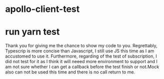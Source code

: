 # apollo-client-test
# run yarn test


Thank you for giving me the chance to show my code to you. 
Regrettably, Typescrip is more concise than Javascript, I still use JS this time as I am accustomed to use it.
Furthermore, regarding of the test of subscription, I did not test for it as I think it will neeed more environment 
to support and I am not sure whether I can get a callback before the test finish or not.Mock also can not be used this 
time and there is no call return to me.

